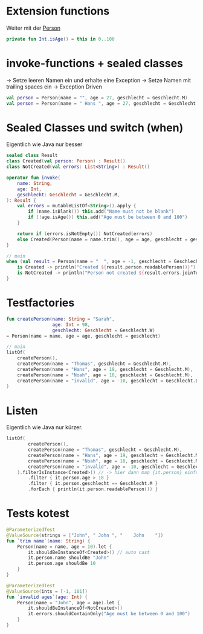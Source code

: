 # Extension functions

Weiter mit der [Person](../src/main/kotlin/de/larmic/workshop/kotlin/script/part1/Person.kt)

```kotlin
private fun Int.isAge() = this in 0..100
```

# invoke-functions + sealed classes

-> Setze leeren Namen ein und erhalte eine Exception
-> Setze Namen mit trailing spaces ein
-> Exception Driven

```kotlin
val person = Person(name = "", age = 27, geschlecht = Geschlecht.M)
val person = Person(name = " Hans ", age = 27, geschlecht = Geschlecht.M)
```

# Sealed Classes und switch (when)

Eigentlich wie Java nur besser

```kotlin
sealed class Result
class Created(val person: Person) : Result()
class NotCreated(val errors: List<String>) : Result()

operator fun invoke(
    name: String,
    age: Int,
    geschlecht: Geschlecht = Geschlecht.M,
): Result {
    val errors = mutableListOf<String>().apply {
        if (name.isBlank()) this.add("Name must not be blank")
        if (!age.isAge()) this.add("Age must be between 0 and 100")
    }

    return if (errors.isNotEmpty()) NotCreated(errors)
    else Created(Person(name = name.trim(), age = age, geschlecht = geschlecht))
}

// main
when (val result = Person(name = "  ", age = -1, geschlecht = Geschlecht.M)) {
    is Created -> println("Created ${result.person.readablePerson()}")
    is NotCreated -> println("Person not created ${result.errors.joinToString(separator = ";")}")
}
```

# Testfactories

```kotlin
fun createPerson(name: String = "Sarah",
                 age: Int = 98,
                 geschlecht: Geschlecht = Geschlecht.W)
= Person(name = name, age = age, geschlecht = geschlecht)

// main
listOf(
    createPerson(),
    createPerson(name = "Thomas", geschlecht = Geschlecht.M),
    createPerson(name = "Hans", age = 19, geschlecht = Geschlecht.M),
    createPerson(name = "Noah", age = 10, geschlecht = Geschlecht.M),
    createPerson(name = "invalid", age = -10, geschlecht = Geschlecht.D)
)
```

# Listen

Eigentlich wie Java nur kürzer.

```kotlin
listOf(
        createPerson(),
        createPerson(name = "Thomas", geschlecht = Geschlecht.M),
        createPerson(name = "Hans", age = 19, geschlecht = Geschlecht.M),
        createPerson(name = "Noah", age = 10, geschlecht = Geschlecht.M),
        createPerson(name = "invalid", age = -10, geschlecht = Geschlecht.D)
    ).filterIsInstance<Created>() // -> hier dann map {it.person} einfügen
        .filter { it.person.age > 18 }
        .filter { it.person.geschlecht == Geschlecht.M }
        .forEach { println(it.person.readablePerson()) }
```

# Tests kotest

```kotlin
@ParameterizedTest
@ValueSource(strings = ["John", " John ", "    John    "])
fun `trim name`(name: String) {
    Person(name = name, age = 10).let {
        it.shouldBeInstanceOf<Created>() // auto cast
        it.person.name shouldBe "John"
        it.person.age shouldBe 10
    }
}

@ParameterizedTest
@ValueSource(ints = [-1, 101])
fun `invalid ages`(age: Int) {
    Person(name = "John", age = age).let {
        it.shouldBeInstanceOf<NotCreated>()
        it.errors.shouldContainOnly("Age must be between 0 and 100")
    }
}
```